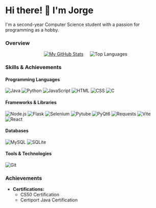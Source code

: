 # Hi there! 👋 I'm **Jorge**

I'm a second-year Computer Science student with a passion for programming as a hobby.

### Overview
<div style="display: flex; justify-content: center; align-items: center; gap: 20px; margin: 0 auto;">
  <a href="https://github.com/cheezypotatoes">
    <img src="https://github-readme-stats.vercel.app/api?username=cheezypotatoes&show_icons=true&theme=calm&hide_rank=true" alt="My GitHub Stats" />
  </a>
  
  <img src="https://github-readme-stats.vercel.app/api/top-langs/?username=cheezypotatoes&layout=compact&theme=calm" alt="Top Languages" />
</div>



### Skills & Achievements

#### Programming Languages
![Java](https://img.shields.io/badge/Java-ED8B00?style=flat-square&logo=oracle&logoColor=white)
![Python](https://img.shields.io/badge/Python-3776AB?style=flat-square&logo=python&logoColor=white)
![JavaScript](https://img.shields.io/badge/JavaScript-F7DF1E?style=flat-square&logo=javascript&logoColor=black)
![HTML](https://img.shields.io/badge/HTML-E34F26?style=flat-square&logo=html5&logoColor=white)
![CSS](https://img.shields.io/badge/CSS-1572B6?style=flat-square&logo=css3&logoColor=white)
![C](https://img.shields.io/badge/C-A8B400?style=flat-square&logo=c&logoColor=white)

#### Frameworks & Libraries
![Node.js](https://img.shields.io/badge/Node.js-8CC84B?style=flat-square&logo=node.js&logoColor=white)
![Flask](https://img.shields.io/badge/Flask-000000?style=flat-square&logo=flask&logoColor=white)
![Selenium](https://img.shields.io/badge/Selenium-43B02A?style=flat-square&logo=selenium&logoColor=white)
![Pytube](https://img.shields.io/badge/Pytube-FF0000?style=flat-square&logo=pytube&logoColor=white)
![PyQt6](https://img.shields.io/badge/PyQt6-4B8BBE?style=flat-square&logo=python&logoColor=white)
![Requests](https://img.shields.io/badge/Requests-FF6F20?style=flat-square&logo=python&logoColor=white)
![Vite](https://img.shields.io/badge/Vite-646CFF?style=flat-square&logo=vite&logoColor=white)
![React](https://img.shields.io/badge/React-61DAFB?style=flat-square&logo=react&logoColor=black)

#### Databases
![MySQL](https://img.shields.io/badge/MySQL-00758F?style=flat-square&logo=mysql&logoColor=white)
![SQLite](https://img.shields.io/badge/SQLite-003B57?style=flat-square&logo=sqlite&logoColor=white)

#### Tools & Technologies
![Git](https://img.shields.io/badge/Git-F05032?style=flat-square&logo=git&logoColor=white)

### Achievements
- **Certifications:**
  - CS50 Certification
  - Certiport Java Certification
